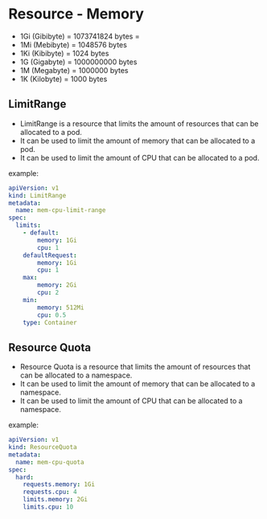 # Resource - Memory

- 1Gi (Gibibyte) = 1073741824 bytes =
- 1Mi (Mebibyte) = 1048576 bytes
- 1Ki (Kibibyte) = 1024 bytes
- 1G (Gigabyte) = 1000000000 bytes
- 1M (Megabyte) = 1000000 bytes
- 1K (Kilobyte) = 1000 bytes

## LimitRange

- LimitRange is a resource that limits the amount of resources that can be allocated to a pod.
- It can be used to limit the amount of memory that can be allocated to a pod.
- It can be used to limit the amount of CPU that can be allocated to a pod.

example:

```yaml
apiVersion: v1
kind: LimitRange
metadata:
  name: mem-cpu-limit-range
spec:
  limits:
    - default:
        memory: 1Gi
        cpu: 1
    defaultRequest:
        memory: 1Gi
        cpu: 1
    max:
        memory: 2Gi
        cpu: 2
    min:
        memory: 512Mi
        cpu: 0.5
    type: Container
```

## Resource Quota

- Resource Quota is a resource that limits the amount of resources that can be allocated to a namespace.
- It can be used to limit the amount of memory that can be allocated to a namespace.
- It can be used to limit the amount of CPU that can be allocated to a namespace.

example:

```yaml
apiVersion: v1
kind: ResourceQuota
metadata:
  name: mem-cpu-quota
spec:
  hard:
    requests.memory: 1Gi
    requests.cpu: 4
    limits.memory: 2Gi
    limits.cpu: 10
```
